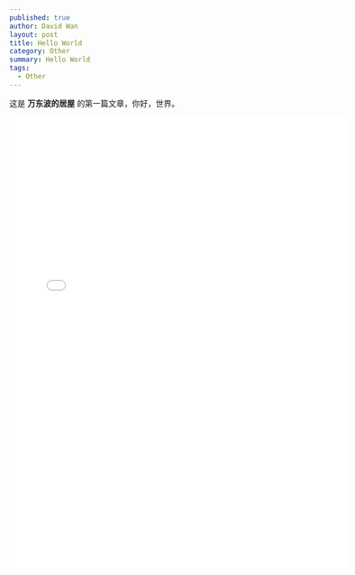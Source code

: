 ```yaml
---
published: true
author: David Wan
layout: post
title: Hello World
category: Other
summary: Hello World
tags:
  - Other
---
```


这是 **万东波的居屋** 的第一篇文章，你好，世界。

<center><embed src="/pdf/mysql-kernel.pdf" width="600" height="800"></center>
